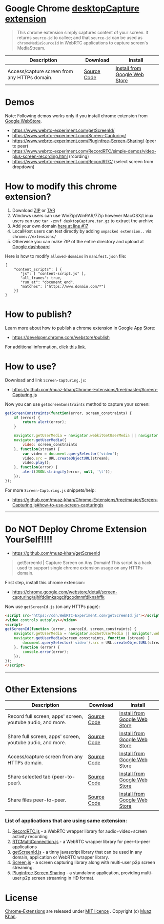 # Google Chrome [desktopCapture extension](https://github.com/muaz-khan/Chrome-Extensions/tree/master/desktopCapture)

> This chrome extension simply captures content of your screen. It returns `source-id` to callee; and that `source-id` can be used as `chromeMediaSourceId` in WebRTC applications to capture screen's MediaStream.

| Description        | Download           | Install |
| ------------- |-------------|-------------|
| Access/capture screen from any HTTPs domain. | [Source Code](https://github.com/muaz-khan/Chrome-Extensions/tree/master/desktopCapture) | [Install from Google Web Store](https://chrome.google.com/webstore/detail/screen-capturing/ajhifddimkapgcifgcodmmfdlknahffk) |

# Demos

Note: Following demos works only if you install chrome extension from [Google WebStore](https://chrome.google.com/webstore/detail/screen-capturing/ajhifddimkapgcifgcodmmfdlknahffk).

* https://www.webrtc-experiment.com/getScreenId/
* https://www.webrtc-experiment.com/Screen-Capturing/
* https://www.webrtc-experiment.com/Pluginfree-Screen-Sharing/ (peer to peer)
* https://www.webrtc-experiment.com/RecordRTC/simple-demos/video-plus-screen-recording.html (rcording)
* https://www.webrtc-experiment.com/RecordRTC/ (select screen from dropdown)

# How to modify this chrome extension?

1. Download [ZIP](http://webrtcweb.com/desktopCapture.zip) or [TAR](http://webrtcweb.com/desktopCapture.tar.gz)
2. Windows users can use WinZip/WinRAR/7Zip however MacOSX/Linux users can use `tar -zxvf desktopCapture.tar.gz` to extract the archive
3. Add your own domain [here at line #17](https://github.com/muaz-khan/Chrome-Extensions/blob/master/desktopCapture/manifest.json#L17)
4. LocalHost users can test directly by adding `unpacked extension..` via `chrome://extensions/`
5. Otherwise you can make ZIP of the entire directory and upload at [Google dashboard](https://chrome.google.com/webstore/developer/dashboard)

Here is how to modify `allowed-domains` in `manifest.json` file:

```
{
    "content_scripts": [ {
       "js": [ "content-script.js" ],
       "all_frames": true,
       "run_at": "document_end",
       "matches": ["https://www.domain.com/*"]
    }]
}
```

# How to publish?

Learn more about how to publish a chrome extension in Google App Store:

* https://developer.chrome.com/webstore/publish

For additional information, click [this link](https://github.com/muaz-khan/WebRTC-Experiment/blob/7cd04a81b30cdca2db159eb746e2714307640767/Chrome-Extensions/desktopCapture/README.md).

# How to use?

Download and link `Screen-Capturing.js`:

* https://github.com/muaz-khan/Chrome-Extensions/tree/master/Screen-Capturing.js

Now you can use `getScreenConstraints` method to capture your screen:

```javascript
getScreenConstraints(function(error, screen_constraints) {
    if (error) {
        return alert(error);
    }

    navigator.getUserMedia = navigator.webkitGetUserMedia || navigator.mozGetUserMedia;
    navigator.getUserMedia({
        video: screen_constraints
    }, function(stream) {
        var video = document.querySelector('video');
        video.src = URL.createObjectURL(stream);
        video.play();
    }, function(error) {
        alert(JSON.stringify(error, null, '\t'));
    });
});
```

For more `Screen-Capturing.js` snippets/help: 

* https://github.com/muaz-khan/Chrome-Extensions/tree/master/Screen-Capturing.js#how-to-use-screen-capturingjs

----

# Do NOT Deploy Chrome Extension YourSelf!!!!

* https://github.com/muaz-khan/getScreenId

> getScreenId | Capture Screen on Any Domain! This script is a hack used to support single chrome extension usage on any HTTPs domain.

First step, install this chrome extension:

* https://chrome.google.com/webstore/detail/screen-capturing/ajhifddimkapgcifgcodmmfdlknahffk

Now use `getScreenId.js` (on any HTTPs page):

```html
<script src="https://cdn.WebRTC-Experiment.com/getScreenId.js"></script>
<video controls autoplay></video>
<script>
getScreenId(function (error, sourceId, screen_constraints) {
    navigator.getUserMedia = navigator.mozGetUserMedia || navigator.webkitGetUserMedia;
    navigator.getUserMedia(screen_constraints, function (stream) {
        document.querySelector('video').src = URL.createObjectURL(stream);
    }, function (error) {
        console.error(error);
    });
});
</script>
```

----

# Other Extensions

| Description        | Download           | Install |
| ------------- |-------------|-------------|
| Record full screen, apps' screen, youtube audio, and more. | [Source Code](https://github.com/muaz-khan/Chrome-Extensions/tree/master/screen-recording) | [Install from Google Web Store](https://chrome.google.com/webstore/detail/recordrtc/ndcljioonkecdnaaihodjgiliohngojp) |
| Share full screen, apps' screen, youtube audio, and more. | [Source Code](https://github.com/muaz-khan/Chrome-Extensions/tree/master/desktopCapture-p2p) | [Install from Google Web Store](https://chrome.google.com/webstore/detail/webrtc-desktop-sharing/nkemblooioekjnpfekmjhpgkackcajhg)  |
| Access/capture screen from any HTTPs domain. | [Source Code](https://github.com/muaz-khan/Chrome-Extensions/tree/master/desktopCapture) | [Install from Google Web Store](https://chrome.google.com/webstore/detail/screen-capturing/ajhifddimkapgcifgcodmmfdlknahffk) |
| Share selected tab (peer-to-peer). | [Source Code](https://github.com/muaz-khan/Chrome-Extensions/tree/master/tabCapture) | [Install from Google Web Store](https://chrome.google.com/webstore/detail/tab-capturing-sharing/pcnepejfgcmidedoimegcafiabjnodhk) |
| Share files peer-to-peer. | [Source Code](https://github.com/muaz-khan/Chrome-Extensions/tree/master/file-sharing) | [Install from Google Web Store](https://chrome.google.com/webstore/detail/tab-capturing-sharing/pcnepejfgcmidedoimegcafiabjnodhk) |

### List of applications that are using same extension:

1. [RecordRTC.js](https://github.com/muaz-khan/RecordRTC) - a WebRTC wrapper library for audio+video+screen activity recording
2. [RTCMultiConnection.js](https://github.com/muaz-khan/RTCMultiConnection) - a WebRTC wrapper library for peer-to-peer applications
3. [getScreenId.js](https://github.com/muaz-khan/getScreenId) - a tinny javascript library that can be used in any domain, application or WebRTC wrapper library.
4. [Screen.js](https://github.com/muaz-khan/WebRTC-Experiment/tree/master/screen-sharing) - a screen capturing library along with multi-user p2p screen streaming.
5. [Pluginfree Screen Sharing](https://github.com/muaz-khan/WebRTC-Experiment/tree/master/Pluginfree-Screen-Sharing) - a standalone application, providing multi-user p2p screen streaming in HD format.


# License

[Chrome-Extensions](https://github.com/muaz-khan/Chrome-Extensions) are released under [MIT licence](https://www.webrtc-experiment.com/licence/) . Copyright (c) [Muaz Khan](https://plus.google.com/+MuazKhan).
